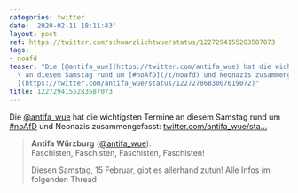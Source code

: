 ```yaml
---
categories: twitter
date: '2020-02-11 18:11:43'
layout: post
ref: https://twitter.com/schwarzlichtwue/status/1227294155283587073
tags:
- noafd
teaser: "Die [@antifa_wue](https://twitter.com/antifa_wue) hat die wichtigsten Termine\
  \ an diesem Samstag rund um [#noAfD](/t/noafd) und Neonazis zusammengefasst: [twitter.com/antifa_wue/sta\u2026\
  ](https://twitter.com/antifa_wue/status/1227278683007619072)"
title: 1227294155283587073
---
```

Die [@antifa_wue](https://twitter.com/antifa_wue) hat die wichtigsten Termine an diesem Samstag rund um [#noAfD](/t/noafd) und Neonazis zusammengefasst: [twitter.com/antifa_wue/sta…](https://twitter.com/antifa_wue/status/1227278683007619072)
> <b>Antifa Würzburg</b> ([@antifa_wue](https://twitter.com/antifa_wue)):  
>Faschisten, Faschisten, Faschisten, Faschisten!  
>  
>  
>  
>Diesen Samstag, 15 Februar, gibt es allerhand zutun! Alle Infos im folgenden Thread  

